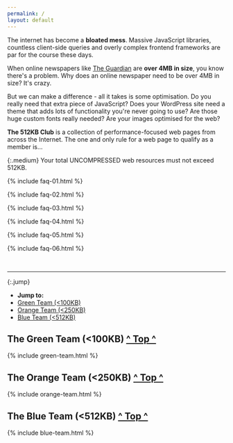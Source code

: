 ```yaml
---
permalink: /
layout: default
---
```

The internet has become a <b>bloated mess</b>. Massive JavaScript libraries, countless client-side queries and overly complex frontend frameworks are par for the course these days.

When online newspapers like [The Guardian](https://www.theguardian.com/uk) are **over 4MB in size**, you know there's a problem. Why does an online newspaper need to be over 4MB in size? It's crazy.

But we can make a difference - all it takes is some optimisation. Do you really need that extra piece of JavaScript? Does your WordPress site need a theme that adds lots of functionality you're never going to use? Are those huge custom fonts really needed? Are your images optimised for the web?

**The 512KB Club** is a collection of performance-focused web pages from across the Internet. The one and only rule for a web page to qualify as a member is...

{:.medium}
Your total UNCOMPRESSED web resources must not exceed 512KB.

{% include faq-01.html %}

{% include faq-02.html %}

{% include faq-03.html %}

{% include faq-04.html %}

{% include faq-05.html %}

{% include faq-06.html %}

<br>
<hr>

{:.jump}
* **Jump to:**
* [Green Team (<100KB)](#100)
* [Orange Team (<250KB)](#250)
* [Blue Team (<512KB)](#512)

<h2 id="100">The Green Team (<100KB) <span class="small"><a href="#top">^ Top ^</a></span></h2>
{% include green-team.html %}

<h2 id="250">The Orange Team (<250KB) <span class="small"><a href="#top">^ Top ^</a></span></h2>
{% include orange-team.html %}

<h2 id="512">The Blue Team (<512KB) <span class="small"><a href="#top">^ Top ^</a></span></h2>
{% include blue-team.html %}
